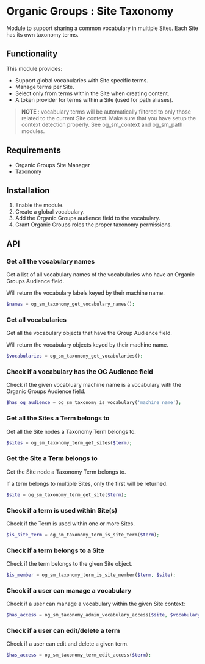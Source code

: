 # Organic Groups : Site Taxonomy
Module to support sharing a common vocabulary in multiple Sites. Each Site has
its own taxonomy terms.


## Functionality
This module provides:
* Support global vocabularies with Site specific terms.
* Manage terms per Site.
* Select only from terms within the Site when creating content.
* A token provider for terms within a Site (used for path aliases).

> **NOTE** : vocabulary terms will be automatically filtered to only those
> related to the current Site context.
> Make sure that you have setup the context detection properly.
> See og_sm_context and og_sm_path modules.



## Requirements
* Organic Groups Site Manager
* Taxonomy



## Installation
1. Enable the module.
2. Create a global vocabulary.
3. Add the Organic Groups audience field to the vocabulary.
4. Grant Organic Groups roles the proper taxonomy permissions.



## API
### Get all the vocabulary names
Get a list of all vocabulary names of the vocabularies who have an Organic
Groups Audience field.

Will return the vocabulary labels keyed by their machine name.

```php
$names = og_sm_taxonomy_get_vocabulary_names();
```


### Get all vocabularies
Get all the vocabulary objects that have the Group Audience field.

Will return the vocabulary objects keyed by their machine name.

```php
$vocabularies = og_sm_taxonomy_get_vocabularies();
```


### Check if a vocabulary has the OG Audience field
Check if the given vocabluary machine name is a vocabulary with the Organic
Groups Audience field.

```php
$has_og_audience = og_sm_taxonomy_is_vocabulary('machine_name');
```


### Get all the Sites a Term belongs to
Get all the Site nodes a Taxonomy Term belongs to.

```php
$sites = og_sm_taxonomy_term_get_sites($term);
```


### Get the Site a Term belongs to
Get the Site node a Taxonomy Term belongs to.

If a term belongs to multiple Sites, only the first will be returned.

```php
$site = og_sm_taxonomy_term_get_site($term);
```


### Check if a term is used within Site(s)
Check if the Term is used within one or more Sites.

```php
$is_site_term = og_sm_taxonomy_term_is_site_term($term);
```


### Check if a term belongs to a Site
Check if the term belongs to the given Site object.

```php
$is_member = og_sm_taxonomy_term_is_site_member($term, $site);
```


### Check if a user can manage a vocabulary
Check if a user can manage a vocabulary within the given Site context:

```php
$has_access = og_sm_taxonomy_admin_vocabulary_access($site, $vocabulary);
```


### Check if a user can edit/delete a term
Check if a user can edit and delete a given term.

```php
$has_access = og_sm_taxonomy_term_edit_access($term);
```
